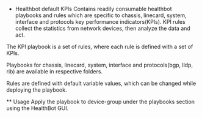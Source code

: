 * Healthbot default KPIs
Contains readily consumable healthbot playbooks and rules which are specific to chassis, linecard, system, interface and protocols key performance indicators(KPIs). KPI rules collect the statistics from network devices, then analyze the data and act.

The KPI playbook is a set of rules, where each rule is defined with a set of KPIs.

Playbooks for chassis, linecard, system, interface and protocols(bgp, lldp, rib) are available in respective folders.

Rules are defined with default variable values, which can be changed while deploying the playbook.

** Usage
Apply the playbook to device-group under the playbooks section using the HealthBot GUI.
